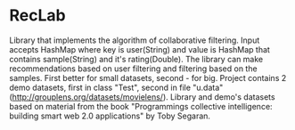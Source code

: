 # RecLab
Library that implements the algorithm of collaborative filtering.
Input accepts HashMap where key is user(String) and value is HashMap that contains sample(String) and it's rating(Double).
The library can make recommendations based on user filtering and filtering based on the samples.
First better for small datasets, second - for big.
Project contains 2 demo datasets, first in class "Test", second in file "u.data"(http://grouplens.org/datasets/movielens/).
Library and demo's datasets based on material from the book
"Programmings collective intelligence: building smart web 2.0 applications" by Toby Segaran.
